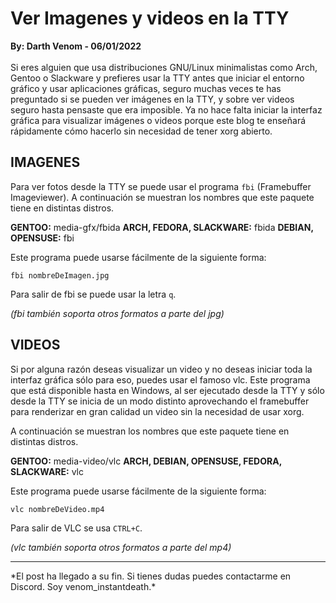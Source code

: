 # Ver Imagenes y videos en la TTY
<b>By: Darth Venom - 06/01/2022</b>
<br>
<br>
Si eres alguien que usa distribuciones GNU/Linux minimalistas como Arch, Gentoo o Slackware y prefieres usar la TTY antes que iniciar el entorno gráfico y usar aplicaciones gráficas, seguro muchas veces te has preguntado si se pueden ver imágenes en la TTY, y sobre ver videos seguro hasta pensaste que era imposible. Ya no hace falta iniciar la interfaz gráfica para visualizar imágenes o videos porque este blog te enseñará rápidamente cómo hacerlo sin necesidad de tener xorg abierto.

## IMAGENES

Para ver fotos desde la TTY se puede usar el programa `fbi` (Framebuffer Imageviewer). A continuación se muestran los nombres que este paquete tiene en distintas distros.

**GENTOO:** media-gfx/fbida
**ARCH, FEDORA, SLACKWARE:** fbida
**DEBIAN, OPENSUSE:** fbi

Este programa puede usarse fácilmente de la siguiente forma:
```
fbi nombreDeImagen.jpg
```
Para salir de fbi se puede usar la letra `q`.

*(fbi también soporta otros formatos a parte del jpg)*

## VIDEOS

Si por alguna razón deseas visualizar un video y no deseas iniciar toda la interfaz gráfica sólo para eso, puedes usar el famoso vlc. Este programa que está disponible hasta en Windows, al ser ejecutado desde la TTY y sólo desde la TTY se inicia de un modo distinto aprovechando el framebuffer para renderizar en gran calidad un video sin la necesidad de usar xorg.

A continuación se muestran los nombres que este paquete tiene en distintas distros.

**GENTOO:** media-video/vlc
**ARCH, DEBIAN, OPENSUSE, FEDORA, SLACKWARE:** vlc

Este programa puede usarse fácilmente de la siguiente forma:
```
vlc nombreDeVideo.mp4
```
Para salir de VLC se usa `CTRL+C`.

*(vlc también soporta otros formatos a parte del mp4)*
<br>
<hr>
*El post ha llegado a su fin. Si tienes dudas puedes contactarme en Discord. Soy venom_instantdeath.*
